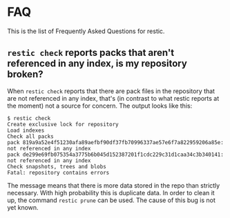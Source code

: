 FAQ
===

This is the list of Frequently Asked Questions for restic.

`restic check` reports packs that aren't referenced in any index, is my repository broken?
------------------------------------------------------------------------------------------

When `restic check` reports that there are pack files in the repository that are not referenced in any index, that's (in contrast to what restic reports at the moment) not a source for concern. The output looks like this:

    $ restic check
    Create exclusive lock for repository
    Load indexes
    Check all packs
    pack 819a9a52e4f51230afa89aefbf90df37fb70996337ae57e6f7a822959206a85e: not referenced in any index
    pack de299e69fb075354a3775b6b045d152387201f1cdc229c31d1caa34c3b340141: not referenced in any index
    Check snapshots, trees and blobs
    Fatal: repository contains errors

The message means that there is more data stored in the repo than strictly necessary. With high probability this is duplicate data. In order to clean it up, the command `restic prune` can be used. The cause of this bug is not yet known.
